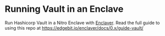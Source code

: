 # Running Vault in an Enclave

Run Hashicorp Vault in a Nitro Enclave with [Enclaver][enclaver]. Read the full guide to using this repo at https://edgebit.io/enclaver/docs/0.x/guide-vault/

[enclaver]: https://github.com/edgebitio/enclaver